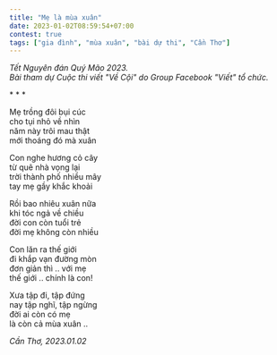 ```yaml
---
title: "Mẹ là mùa xuân"
date: 2023-01-02T08:59:54+07:00
contest: true
tags: ["gia đình", "mùa xuân", "bài dự thi", "Cần Thơ"]
---
```

*Tết Nguyên đán Quý Mão 2023.  
Bài tham dự Cuộc thi viết "Về Cội" do Group Facebook "Viết" tổ chức.*  
  
\* \* \*
  
Mẹ trồng đôi bụi cúc  
cho tụi nhỏ về nhìn  
năm này trôi mau thật  
mới thoáng đó mà xuân  
  
Con nghe hương cỏ cây  
từ quê nhà vọng lại  
trời thành phố nhiều mây  
tay mẹ gầy khắc khoải  
  
Rồi bao nhiêu xuân nữa  
khi tóc ngả về chiều  
đời con còn tuổi trẻ  
đời mẹ không còn nhiều  
  
Con lăn ra thế giới  
đi khắp vạn đường mòn  
đơn giản thì .. với mẹ  
thế giới .. chính là con!  
  
Xưa tập đi, tập đứng  
nay tập nghĩ, tập ngừng  
đời ai còn có mẹ  
là còn cả mùa xuân ..  
  
*Cần Thơ, 2023.01.02*